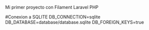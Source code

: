 Mi primer proyecto con Filament Laravel PHP

#Conexion a SQLITE
DB_CONNECTION=sqlite
DB_DATABASE=database/database.sqlite
DB_FOREIGN_KEYS=true